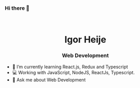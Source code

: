 ### Hi there 👋
<br>
<h1 align="center"> Igor Heije </h1>

<h3 align="center"> Web Development </h3>

- 🌱 I’m currently learning React.js, Redux and Typescript
- 💻 Working with JavaScript, NodeJS, ReactJs, Typescript.
- 💬 Ask me about Web Development

